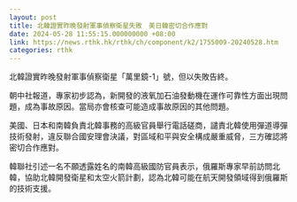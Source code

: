 ```yaml
---
layout: post
title: 北韓證實昨晚發射軍事偵察衛星失敗　美日韓密切合作應對
date: 2024-05-28 11:55:15.000000000 +08:00
link: https://news.rthk.hk/rthk/ch/component/k2/1755009-20240528.htm
categories: rthk
---
```


北韓證實昨晚發射軍事偵察衛星「萬里鏡-1」號，但以失敗告終。

朝中社報道，專家初步認為，新開發的液氧加石油發動機在運作可靠性方面出現問題，成為事故原因。當局亦會核查可能造成事故原因的其他問題。

美國、日本和南韓負責北韓事務的高級官員舉行電話磋商，譴責北韓使用彈道導彈技術發射，違反聯合國安理會決議，對區域和平與安全構成嚴重威脅，三方確認將密切合作應對。

韓聯社引述一名不願透露姓名的南韓高級國防官員表示，俄羅斯專家早前訪問北韓，協助北韓開發衛星和太空火箭計劃，認為北韓可能在航天開發領域得到俄羅斯的技術支援。
